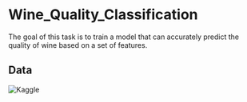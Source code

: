 # Wine_Quality_Classification

The goal of this task is to train a model that can accurately predict the quality of wine based on a set of features.

## Data

![Kaggle](https://www.kaggle.com/datasets/yasserh/wine-quality-dataset)

